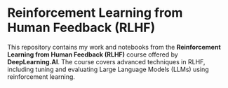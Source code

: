 # Reinforcement Learning from Human Feedback (RLHF) 

This repository contains my work and notebooks from the **Reinforcement Learning from Human Feedback (RLHF)** course offered by **DeepLearning.AI**. The course covers advanced techniques in RLHF, including tuning and evaluating Large Language Models (LLMs) using reinforcement learning.
